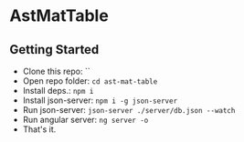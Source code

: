 # AstMatTable

## Getting Started
- Clone this repo: ``
- Open repo folder: `cd ast-mat-table`
- Install deps.: `npm i`
- Install json-server: `npm i -g json-server`
- Run json-server: `json-server ./server/db.json --watch`
- Run angular server: `ng server -o`
- That's it.
